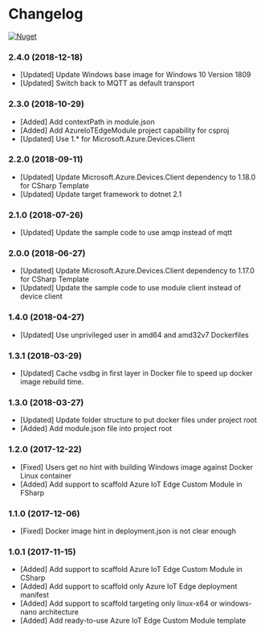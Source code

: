 # Changelog

[![Nuget](https://img.shields.io/nuget/v/Microsoft.Azure.IoT.Edge.Module.svg)](https://www.nuget.org/packages/Microsoft.Azure.IoT.Edge.Module/)

### 2.4.0 (2018-12-18)
* [Updated] Update Windows base image for Windows 10 Version 1809
* [Updated] Switch back to MQTT as default transport

### 2.3.0 (2018-10-29)
* [Added] Add contextPath in module.json
* [Added] Add AzureIoTEdgeModule project capability for csproj
* [Updated] Use 1.* for Microsoft.Azure.Devices.Client

### 2.2.0 (2018-09-11)
* [Updated] Update Microsoft.Azure.Devices.Client dependency to 1.18.0 for CSharp Template
* [Updated] Update target framework to dotnet 2.1

### 2.1.0 (2018-07-26)
* [Updated] Update the sample code to use amqp instead of mqtt

### 2.0.0 (2018-06-27)
* [Updated] Update Microsoft.Azure.Devices.Client dependency to 1.17.0 for CSharp Template
* [Updated] Update the sample code to use module client instead of device client

### 1.4.0 (2018-04-27)
* [Updated] Use unprivileged user in amd64 and amd32v7 Dockerfiles

### 1.3.1 (2018-03-29)
* [Updated] Cache vsdbg in first layer in Docker file to speed up docker image rebuild time.

### 1.3.0 (2018-03-27)
* [Updated] Update folder structure to put docker files under project root
* [Added] Add module.json file into project root

### 1.2.0 (2017-12-22)
* [Fixed] Users get no hint with building Windows image against Docker Linux container
* [Added] Add support to scaffold Azure IoT Edge Custom Module in FSharp

### 1.1.0 (2017-12-06)
* [Fixed] Docker image hint in deployment.json is not clear enough

### 1.0.1 (2017-11-15)
* [Added] Add support to scaffold Azure IoT Edge Custom Module in CSharp
* [Added] Add support to scaffold only Azure IoT Edge deployment manifest
* [Added] Add support to scaffold targeting only linux-x64 or windows-nano architecture
* [Added] Add ready-to-use Azure IoT Edge Custom Module template
